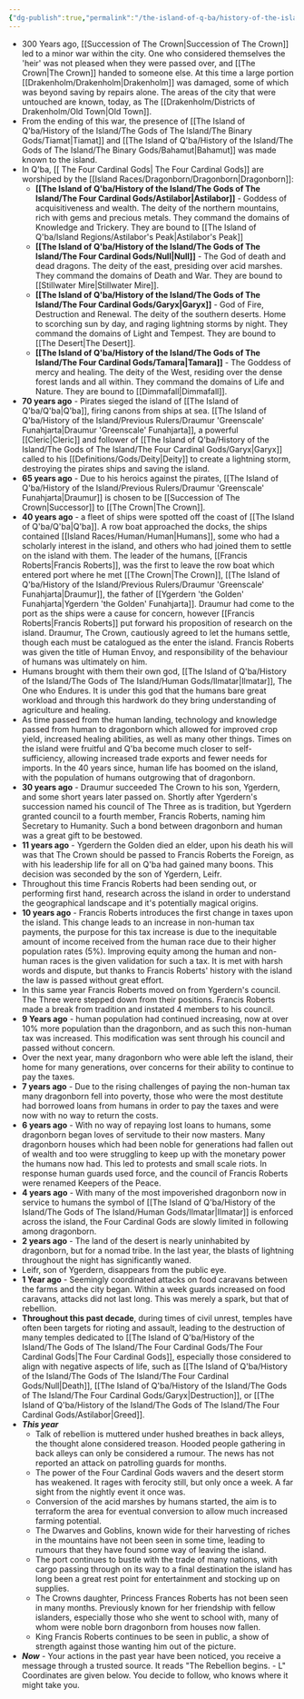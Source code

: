 ```yaml
---
{"dg-publish":true,"permalink":"/the-island-of-q-ba/history-of-the-island/1-timeline/"}
---
```



- 300 Years ago, [[Succession of The Crown\|Succession of The Crown]] led to a minor war within the city. One who considered themselves the 'heir' was not pleased when they were passed over, and [[The Crown\|The Crown]] handed to someone else. At this time a large portion [[Drakenholm/Drakenholm\|Drakenholm]] was damaged, some of which was beyond saving by repairs alone. The areas of the city that were untouched are known, today, as The [[Drakenholm/Districts of Drakenholm/Old Town\|Old Town]].
- From the ending of this war, the presence of [[The Island of Q'ba/History of the Island/The Gods of The Island/The Binary Gods/Tiamat\|Tiamat]] and [[The Island of Q'ba/History of the Island/The Gods of The Island/The Binary Gods/Bahamut\|Bahamut]] was made known to the island.
- In Q'ba, [[ The Four Cardinal Gods\| The Four Cardinal Gods]] are worshiped by the [[Island Races/Dragonborn/Dragonborn\|Dragonborn]]:
	- **[[The Island of Q'ba/History of the Island/The Gods of The Island/The Four Cardinal Gods/Astilabor\|Astilabor]]** - Goddess of acquisitiveness and wealth. The deity of the northern mountains, rich with gems and precious metals. They command the domains of Knowledge and Trickery. They are bound to [[The Island of Q'ba/Island Regions/Astilabor's Peak\|Astilabor's Peak]]
	- **[[The Island of Q'ba/History of the Island/The Gods of The Island/The Four Cardinal Gods/Null\|Null]]** - The God of death and dead dragons. The deity of the east, presiding over acid marshes. They command the domains of Death and War. They are bound to [[Stillwater Mire\|Stillwater Mire]].
	- **[[The Island of Q'ba/History of the Island/The Gods of The Island/The Four Cardinal Gods/Garyx\|Garyx]]** - God of Fire, Destruction and Renewal. The deity of the southern deserts. Home to scorching sun by day, and raging lightning storms by night. They command the domains of Light and Tempest. They are bound to [[The Desert\|The Desert]].
	- **[[The Island of Q'ba/History of the Island/The Gods of The Island/The Four Cardinal Gods/Tamara\|Tamara]]** - The Goddess of mercy and healing. The deity of the West, residing over the dense forest lands and all within. They command the domains of Life and Nature. They are bound to [[Dimmafall\|Dimmafall]].
- **70 years ago** - Pirates sieged the island of [[The Island of Q'ba/Q'ba\|Q'ba]], firing canons from ships at sea. [[The Island of Q'ba/History of the Island/Previous Rulers/Draumur 'Greenscale' Funahjarta\|Draumur 'Greenscale' Funahjarta]], a powerful [[Cleric\|Cleric]] and follower of [[The Island of Q'ba/History of the Island/The Gods of The Island/The Four Cardinal Gods/Garyx\|Garyx]] called to his [[Definitions/Gods/Deity\|Deity]] to create a lightning storm, destroying the pirates ships and saving the island.
- **65 years ago** - Due to his heroics against the pirates, [[The Island of Q'ba/History of the Island/Previous Rulers/Draumur 'Greenscale' Funahjarta\|Draumur]] is chosen to be [[Succession of The Crown\|Successor]] to [[The Crown\|The Crown]].
- **40 years ago** - a fleet of ships were spotted off the coast of [[The Island of Q'ba/Q'ba\|Q'ba]]. A row boat approached the docks, the ships contained [[Island Races/Human/Human\|Humans]], some who had a scholarly interest in the island, and others who had joined them to settle on the island with them. The leader of the humans, [[Francis Roberts\|Francis Roberts]], was the first to leave the row boat which entered port where he met [[The Crown\|The Crown]], [[The Island of Q'ba/History of the Island/Previous Rulers/Draumur 'Greenscale' Funahjarta\|Draumur]], the father of [[Ygerdern 'the Golden' Funahjarta\|Ygerdern 'the Golden' Funahjarta]]. Draumur had come to the port as the ships were a cause for concern, however [[Francis Roberts\|Francis Roberts]] put forward his proposition of research on the island. Draumur, The Crown, cautiously agreed to let the humans settle, though each must be catalogued as the enter the island. Francis Roberts was given the title of Human Envoy, and responsibility of the behaviour of humans was ultimately on him.
- Humans brought with them their own god, [[The Island of Q'ba/History of the Island/The Gods of The Island/Human Gods/Ilmatar\|Ilmatar]], The One who Endures. It is under this god that the humans bare great workload and through this hardwork do they bring understanding of agriculture and healing.
- As time passed from the human landing, technology and knowledge passed from human to dragonborn which allowed for improved crop yield, increased healing abilities, as well as many other things. Times on the island were fruitful and Q'ba become much closer to self-sufficiency, allowing increased trade exports and fewer needs for imports. In the 40 years since, human life has boomed on the island, with the population of humans outgrowing that of dragonborn.
- **30 years ago** - Draumur succeeded The Crown to his son, Ygerdern, and some short years later passed on. Shortly after Ygerdern's succession named his council of The Three as is tradition, but Ygerdern granted council to a fourth member, Francis Roberts, naming him Secretary to Humanity. Such a bond between dragonborn and human was a great gift to be bestowed.
- **11 years ago** - Ygerdern the Golden died an elder, upon his death his will was that The Crown should be passed to Francis Roberts the Foreign, as with his leadership life for all on Q'ba had gained many boons. This decision was seconded by the son of Ygerdern, Leifr.
- Throughout this time Francis Roberts had been sending out, or performing first hand, research across the island in order to understand the geographical landscape and it's potentially magical origins.
- **10 years ago** - Francis Roberts introduces the first change in taxes upon the island. This change leads to an increase in non-human tax payments, the purpose for this tax increase is due to the inequitable amount of income received from the human race due to their higher population rates (5%). Improving equity among the human and non-human races is the given validation for such a tax. It is met with harsh words and dispute, but thanks to Francis Roberts' history with the island the law is passed without great effort.
- In this same year Francis Roberts moved on from Ygerdern's council. The Three were stepped down from their positions. Francis Roberts made a break from tradition and instated 4 members to his council.
- **9 Years ago** - human population had continued increasing, now at over 10% more population than the dragonborn, and as such this non-human tax was increased. This modification was sent through his council and passed without concern.
- Over the next year, many dragonborn who were able left the island, their home for many generations, over concerns for their ability to continue to pay the taxes.
- **7 years ago** - Due to the rising challenges of paying the non-human tax many dragonborn fell into poverty, those who were the most destitute had borrowed loans from humans in order to pay the taxes and were now with no way to return the costs.
- **6 years ago** - With no way of repaying lost loans to humans, some dragonborn began loves of servitude to their now masters. Many dragonborn houses which had been noble for generations had fallen out of wealth and too were struggling to keep up with the monetary power the humans now had. This led to protests and small scale riots. In response human guards used force, and the council of Francis Roberts were renamed Keepers of the Peace.
- **4 years ago** - With many of the most impoverished dragonborn now in service to humans the symbol of [[The Island of Q'ba/History of the Island/The Gods of The Island/Human Gods/Ilmatar\|Ilmatar]] is enforced across the island, the Four Cardinal Gods are slowly limited in following among dragonborn. 
- **2 years ago** - The land of the desert is nearly uninhabited by dragonborn, but for a nomad tribe. In the last year, the blasts of lightning throughout the night has significantly waned. 
- Leifr, son of Ygerdern, disappears from the public eye.
- **1 Year ago** - Seemingly coordinated attacks on food caravans between the farms and the city began. Within a week guards increased on food caravans, attacks did not last long. This was merely a spark, but that of rebellion.
- **Throughout this past decade**, during times of civil unrest, temples have often been targets for rioting and assault, leading to the destruction of many temples dedicated to [[The Island of Q'ba/History of the Island/The Gods of The Island/The Four Cardinal Gods/The Four Cardinal Gods\|The Four Cardinal Gods]], especially those considered to align with negative aspects of life, such as [[The Island of Q'ba/History of the Island/The Gods of The Island/The Four Cardinal Gods/Null\|Death]], [[The Island of Q'ba/History of the Island/The Gods of The Island/The Four Cardinal Gods/Garyx\|Destruction]], or [[The Island of Q'ba/History of the Island/The Gods of The Island/The Four Cardinal Gods/Astilabor\|Greed]].
- ***This year*** 
	- Talk of rebellion is muttered under hushed breathes in back alleys, the thought alone considered treason. Hooded people gathering in back alleys can only be considered a rumour. The news has not reported an attack on patrolling guards for months.
	- The power of the Four Cardinal Gods wavers and the desert storm has weakened. It rages with ferocity still, but only once a week. A far sight from the nightly event it once was.
	- Conversion of the acid marshes by humans started, the aim is to terraform the area for eventual conversion to allow much increased farming potential.
	- The Dwarves and Goblins, known wide for their harvesting of riches in the mountains have not been seen in some time, leading to rumours that they have found some way of leaving the island.
	- The port continues to bustle with the trade of many nations, with cargo passing through on its way to a final destination the island has long been a great rest point for entertainment and stocking up on supplies.
	- The Crowns daughter, Princess Frances Roberts has not been seen in many months. Previously known for her friendship with fellow islanders, especially those who she went to school with, many of whom were noble born dragonborn from houses now fallen.
	- King Francis Roberts continues to be seen in public, a show of strength against those wanting him out of the picture.
- ***Now*** - Your actions in the past year have been noticed, you receive a message through a trusted source. It reads "The Rebellion begins. - L" Coordinates are given below. You decide to follow, who knows where it might take you.

